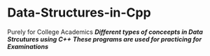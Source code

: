 # Data-Structures-in-Cpp
Purely for College Academics
***Different types of conceepts in Data Strcutures using C++***
***These programs are used for practicing for Examinations***
